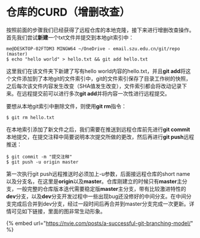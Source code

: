# 仓库的CURD（增删改查）

按照前面的步骤我们已经获得了远程仓库的本地克隆，接下来进行增删改查操作。首先我们尝试**新建**一个txt文件并提交到本地git索引中：

```text
me@DESKTOP-02FTDM3 MINGW64 ~/OneDrive - email.szu.edu.cn/git/repo (master)
$ echo "hello world" > hello.txt && git add hello.txt
```

这里我们在该文件夹下新建了写有hello world内容的hello.txt，并且**git add**将这个文件添加到了本地git的文件索引中，git的文件索引保存了目录工作树的快照，之后每次该文件内容发生改变（SHA值发生改变），文件索引都会将改动记录下来。在远程提交前可以进行多次**git add**并将内容一次性进行远程提交。

要想从本地git索引中删除文件，则使用**git rm**指令：

```text
$ git rm hello.txt
```

在本地索引添加了新文件之后，我们需要在推送到远程仓库前先进行**git commit**本地提交，在提交注释中简要说明本次提交所做的更改，然后再进行**git push**远程推送：

```text
$ git commit -m "提交注释"
$ git push -u origin master
```

第一次执行git push远程推送时必须加上-u参数，后面接远程仓库的short name以及分支名，在这里是**origin**以及**master**。仓库刚建立的时候只有**master**主分支，一般完整的仓库版本迭代需要稳定版**master**主分支，带有比较激进特性的**dev**分支，以及**dev**分支开发过程中一些出现bug还没修好的中间分支。在中间分支完成后合并到dev分支，经过一段时间后再合并到master分支完成一次更新。详情可见如下链接，里面的图非常生动形象。

{% embed url="https://nvie.com/posts/a-successful-git-branching-model/" %}



